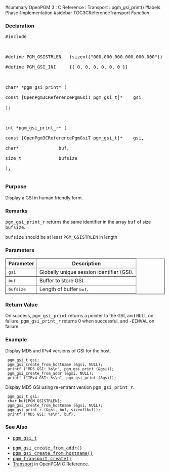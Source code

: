 ﻿#summary OpenPGM 3 : C Reference : Transport : pgm\_gsi\_print()
#labels Phase-Implementation
#sidebar TOC3CReferenceTransport
_Function_
### Declaration ###
<pre>
#include <pgm/pgm.h><br>
<br>
#define PGM_GSISTRLEN   (sizeof("000.000.000.000.000.000"))<br>
#define PGM_GSI_INI     {{ 0, 0, 0, 0, 0, 0 }}<br>
<br>
char* *pgm_gsi_print* (<br>
const [OpenPgm3CReferencePgmGsiT pgm_gsi_t]*    gsi<br>
);<br>
<br>
int *pgm_gsi_print_r* (<br>
const [OpenPgm3CReferencePgmGsiT pgm_gsi_t]*    gsi,<br>
char*               buf,<br>
size_t              bufsize<br>
);<br>
</pre>

### Purpose ###
Display a GSI in human friendly form.

### Remarks ###
<tt>pgm_gsi_print_r</tt> returns the same identifier in the array <tt>buf</tt> of size <tt>bufsize</tt>.

<tt>bufsize</tt> should be at least <tt>PGM_GSISTRLEN</tt> in length

### Parameters ###

<table cellpadding='5' border='1' cellspacing='0'>
<tr>
<th>Parameter</th>
<th>Description</th>
</tr>
<tr>
<td><tt>gsi</tt></td>
<td>Globally unique session identifier (GSI).</td>
</tr><tr>
<td><tt>buf</tt></td>
<td>Buffer to store GSI.</td>
</tr><tr>
<td><tt>bufsize</tt></td>
<td>Length of buffer <tt>buf</tt>.</td>
</tr>
</table>

### Return Value ###
On success, <tt>pgm_gsi_print</tt> returns a pointer to the GSI, and <tt>NULL</tt> on failure.  <tt>pgm_gsi_print_r</tt> returns 0 when successful, and <tt>-EINVAL</tt> on failure.

### Example ###
Display MD5 and IPv4 versions of GSI for the host.

```
 pgm_gsi_t gsi;
 pgm_gsi_create_from_hostname (&gsi, NULL);
 printf ("MD5 GSI: %s\n", pgm_gsi_print (&gsi));
 pgm_gsi_create_from_addr (&gsi, NULL);
 printf ("IPv4 GSI: %s\n", pgm_gsi_print (&gsi));
```

Display MD5 GSI using re-entrant version <tt>pgm_gsi_print_r</tt>.

```
 pgm_gsi_t gsi;
 char buf[PGM_GSISTRLEN];
 pgm_gsi_create_from_hostname (&gsi, NULL);
 pgm_gsi_print_r (&gsi, buf, sizeof(buf));
 printf ("MD5 GSI: %s\n", buf);
```

### See Also ###
  * <tt><a href='OpenPgm3CReferencePgmGsiT.md'>pgm_gsi_t</a></tt><br>
<ul><li><tt><a href='OpenPgm3CReferencePgmGsiCreateFromAddr.md'>pgm_gsi_create_from_addr()</a></tt><br>
</li><li><tt><a href='OpenPgm3CReferencePgmGsiCreateFromHostname.md'>pgm_gsi_create_from_hostname()</a></tt><br>
</li><li><tt><a href='OpenPgm3CReferencePgmTransportCreate.md'>pgm_transport_create()</a></tt><br>
</li><li><a href='OpenPgm3CReferenceTransport.md'>Transport</a> in OpenPGM C Reference.